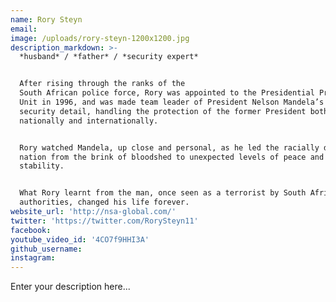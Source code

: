 ```yaml
---
name: Rory Steyn
email:
image: /uploads/rory-steyn-1200x1200.jpg
description_markdown: >-
  *husband* / *father* / *security expert*


  After rising through the ranks of the
  South African police force, Rory was appointed to the Presidential Protection
  Unit in 1996, and was made team leader of President Nelson Mandela’s personal
  security detail, handling the protection of the former President both
  nationally and internationally.


  Rory watched Mandela, up close and personal, as he led the racially divided
  nation from the brink of bloodshed to unexpected levels of peace and
  stability.


  What Rory learnt from the man, once seen as a terrorist by South African
  authorities, changed his life forever.
website_url: 'http://nsa-global.com/'
twitter: 'https://twitter.com/RorySteyn11'
facebook:
youtube_video_id: '4CO7f9HHI3A'
github_username:
instagram:
---
```


Enter your description here...
